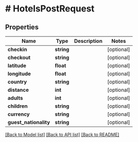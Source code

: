 # # HotelsPostRequest

## Properties

Name | Type | Description | Notes
------------ | ------------- | ------------- | -------------
**checkin** | **string** |  | [optional]
**checkout** | **string** |  | [optional]
**latitude** | **float** |  | [optional]
**longitude** | **float** |  | [optional]
**country** | **string** |  | [optional]
**distance** | **int** |  | [optional]
**adults** | **int** |  | [optional]
**children** | **string** |  | [optional]
**currency** | **string** |  | [optional]
**guest_nationality** | **string** |  | [optional]

[[Back to Model list]](../../README.md#models) [[Back to API list]](../../README.md#endpoints) [[Back to README]](../../README.md)
